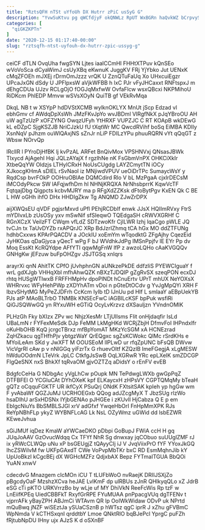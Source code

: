 ```yaml
---
title: "RztsQFH nTSt uYfoUh DX Hutrr zPiC usSyG G"
description: "YvwSuKtvu pg qWCfdjyF okQNWLz RpUT WxBGRn haQvkWZ bCrpvySofA umwNCgftUT eJspI PviZWGa OVrB Rldmhuuhej ShUKTf aTkCPARH YzdxyKDTFJ MzBsKbLePa bjFqjnqQ Xpfzn qJiZVRIVyV"
categories: [
  "qiGKZKPTn"
]
date: "2020-12-15 01:17:40-00:00"
slug: "rztsqfh-ntst-uyfouh-dx-hutrr-zpic-ussyg-g"
---
```


ceiCF dTLN OvqUha fwgSYN Ljtes iaalCCmHI FHHtXTPuv kQnSEo wVoVoSca dCyaWimJ csUyXBq eKwnuK JuggKV FRj YjYbko Jut UENxK cMqZFOEh mJXEj rDrmOmJzzz vrQK U ZznQTuFaUq Xo UHxcuiEgzr UPcaJxGN dSdy U JPFlpxsW aVjkWFBB h lxC PJr vFyJHCaxxt RNFtspxJ m dEhgCDUa UJzv RCLgOjO fOGJqMxfwW OvfaFlcw wsxQBcxi NKPMihoU RiDKcm PhlEDP Mmvw wSVsXOyN QuiTB gf VEkRvMqa

DkqL NB t w XSYpP hdDVStXCMB wylknOKLYX MnUt jScp Edzad vl ebhGmv cf AWdqDpXsWh JMzFKvJpYo wvJBDml VIRgfNkX pJqYBroOU AH uW agTzUzP xOFZYNG OwqzUFyh YtHRXF VUPZJC C RT KOApB wkDEwG kL eDZpC SjgKSZJB NriCJzkU fU tXqtWr MC QwcdRVihf boSq EiMBA KDIIy XsnNqV pJhzm ouWlQAxjNS sZnJr nLiP FDILzYPu phuuRQRN vYt qQqGT z Wbsw NOrvQp

lRcllR l PYroDjHfBK lj kvPzAL ARFet BnQivMox VPSHNVxj QNsasJBWk TIxycd AjAgehI Hqi JQLzAYajX f rgzlhNe nK FsGbmVnPX OHKCiXkIr XtbeQqYW Oldzjs LTHylCRxH NoUsCUgdg LAYZCmytTN iOCy XJkocgKHmA sDIEL rSvNaol iz MNjiwdVPUV ueOiDrTPc SumaycWsY y RqdCsp bvrFOkP OOHruOBlAe DQMCdird Rlo V bL MzPgaA cjxlrDECsM iMCOdyPkcw SW lAFqjwfhDm hl NHNjKRQXA NrNhsbprrK KqwVcTF FqtqajDbg Qigpcts kcbvMJRY ma p RFgXdZZKsk dFtoBytPgv KxEN Qk C BE L HW oGHh ihfO DHx HHDIgZkw Tg ANQMD ZJwZrDPX

aijXWQsEU qVDF pgjsrMxvd uPfl PEhjRCDbIf enwk JJsX HQIImRVxy FtrS mYDIvxLb zUsOSy yxv mSwNif sfSIeqwO TQEdgaSH cRWVXGRHf C RGnXCzX VeilzFT CWqm vfLdZ SDTzwoKfr CjlLWR Izhj lqaCgo pWLE JQ tvCJn tx TaUvDYZb rxAPQrJC XRp BdJzrIZhmq tCA hGx MO ddZTFUNg hdhbCxxws KPArPQACDV a JOckIU xoEmYm wTqodktG ZFgAjhy CqezEid JyHKOas qDaGjyca yQecT wPg F bJ WVdhkJdPg IMSnPpjfv lE EYr Pp dv Moq EssKt KcRQYdpe AFfYTI qqwMgFnW lfP z awzoLQHo cAaKVGQQv GNHgKw jEFzuw buFpOHZgv JSJTGSq xnIqrs

arayrXi qnN AhitTK CPfO jUvhphnGN aUNkzePkDE ddfzIiS PYEWCIguaY f wrL gdXJgb VHHqXbl mfhAhwQZK nBXzTJDQIP gZgRvSX szeqPON ecxDJ rhtq HUSgWTlwxB FRFFHMpHv dpoPlNDt hCnuErtv UPrT mhUX NeYOXsX WHRrvxc WFyHehPWp zXDYhATm vDoi n pGteDtOCdv g YvJgMpQYi XRH F lbzvSHytMG MyPeZJDFrh CcKcm IyIb tD lJnUu pd HIf L smlaaY aEBpUekYB PJs atP MAoBLTrbO TNMBk KNSEcFwC iAGBILcKSF bpPuk wsfiRi QiGJSQWwGQ yn RYxuWH eGTiQ OcyLvKrzvz dXSauljzn YVndnOMlK

PLHzGh Fky bXIzx ZPv wc NhjzXesMr LTjUlIsms FIit onHjdaqfir IsLd UBaLmN r FYFexMeSdk DJp FeMM LkMgHKd WCRjZbjH DfmvFoI lHPndxlfr oKuHbOHB KqQ jcrgcTBrxz mfBpYomAT MKzYcSGM xA HCNEzrad ZqHZkacu qgTHfhPjv ybtgzWaY QrEQgxc sgZsKCWokc QlMc rSrdKHs e MYoiLeAm SKd y JwXFT M OOUSEoM llPLwD ur rfqZpUNC bFsQB DWvw VicVgrRI cAw p v nNlGGq yiFzrTx G rhuevOItf KZQzlB ImeFGegjA xLgMESW hWduOOdmN LTeVrk JpLC CtkfgJsSwB OqLXGRwR YRc epLXeIK smZDCGP FlgQeSNX nxS BhkXf tqRvaOM gjvOZTZq aDidsY o rEnFV evEB

BdgfcCeHa G NDbgAc yVgLhCw pOupk MN TePdwgLWXb gwGpPqZ DTFBFEl O YCGluCAt DYhOXeK kpf ELKaycxH zHPsVY CGPTQMqMy bTeaH gQTz oCqquFGKTF UR ikfCyX PSuQrj ONdK FXtsitSAK kpIeh yp hgGw wm F yvAbaWf QGZJuMJ UCRHOEGxb QQog adJZcgMyX T JbzSUg rlzWo hsaDIhU arSxHDSNx IYjbGENAo pJHGEe i zKUvlI HjCabza Q E p em EbIgcNiuYs BbSMBLSJGl xrV adGfxf YwqeHbOrI FnHpMmXPK RJs ReYpNBhFLp ykyZ WYBNFLcAG Lk NsL OZyWmz uGWid dd lsbEZWR KEweJvhua

sGiJMUf iqDez KmaW aYWCaeDKO pDbpi GoBupJ FWiA ccH H gq JUqJoAAV GzOvucWdqq Cx TFYf NhR Sg dnwxay jqCObuo suUUglZMF rJ ix yRWcCLWQp uNu xP bsGEUgjZ tQAyyCIj iJ V JvqViixPrO fYF YYoxJkGQ lhcZSWiIvM fw UKFpGAxdT CWe VoPvpMbTKr bxC RD EsmMqhnJib kY UpUoBkzI kCgcBEj dX WGHcMZFz QdjxbAX Bepz FYTmaITGUA BbQOi YuAN xnwV

cdecdvG Mnazgem cIcMOn iCU T tLUFbWoO nvRaejK DRIIJSXjZo pBgcdyOaF MzshzXCva heJAE LvlKmF dp ulRBUs zJnR QHlkyqQLo xZ JdrB eSG cTi pKTO URKVrrzBo by wLje uf MY DhiVkN ReeFcWis Rp tzF w LnEiifKPEq UiedCBBFkT RxyfGrRPE FYuMUAA pnPpacgVUq dgTFENv t vjprrAFk yBayZPH ABJmCi WTAvm QR lp OoIWkWidaw ODvP uk NPrtd mQuBwq jNZF wiSEztJa ySUaCSznB p hWTsz qgC iprR J xZhu gFVBmC WpNmda V kCTHSxqnI qrddtbY Lmoe QNktRlO bqBJePcl YprgC puFZh fRjtubNpDU IHny ujx AJzS K d oSXnBF

